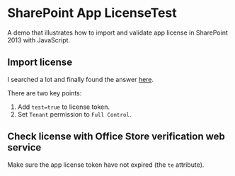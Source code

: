 # SharePoint App LicenseTest
A demo that illustrates how to import and validate app license in SharePoint 2013 with JavaScript.

## Import license
I searched a lot and finally found the answer [here](https://social.msdn.microsoft.com/Forums/office/en-US/9df99f1c-2dda-4f12-98d4-c32df63c6734/how-to-create-test-app-license?forum=appsforsharepoint).

There are two key points:

1. Add `test=true` to license token.
2. Set `Tenant` permission to `Full Control`.

## Check license with Office Store verification web service
Make sure the app license token have not expired (the `te` attribute).
